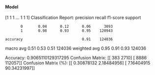 #### Model
[1 1 1 ... 1 1 1]
Classification Report:
              precision    recall  f1-score   support

           0       0.04      0.12      0.06      3093
           1       0.98      0.93      0.95    120943

    accuracy                           0.91    124036
   macro avg       0.51      0.53      0.51    124036
weighted avg       0.95      0.91      0.93    124036

Accuracy: 0.9065110129317295
Confusion Matrix:
[[   383   2710]
 [  8886 112057]]
Confusion Matrix (%):
[[ 0.30878132  2.18484956]
 [ 7.16404915 90.34231997]]
